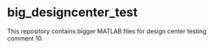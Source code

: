 # big_designcenter_test
This repository contains bigger MATLAB files for design center testing 
comment 10. 
